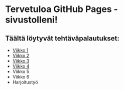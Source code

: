 # Tervetuloa GitHub Pages -sivustolleni!

## Täältä löytyvät tehtäväpalautukset:
- [Viikko 1](viikko1.html)
- [Viikko 2](viikko2)
- [Viikko 3](viikko3/index.html)
- [Viikko 4](viikko4/index.html)
- Viikko 5
- Viikko 6
- Harjoitustyö

